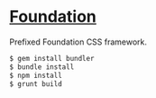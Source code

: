 # [Foundation](http://foundation.zurb.com)

Prefixed Foundation CSS framework.

```bash
$ gem install bundler
$ bundle install
$ npm install
$ grunt build
```